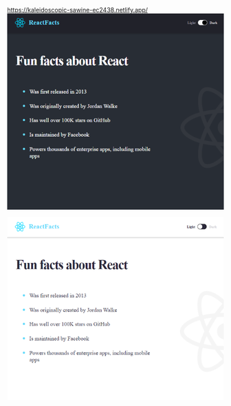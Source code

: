 https://kaleidoscopic-sawine-ec2438.netlify.app/
<img src="./screenshots/react-facts-dark.png"/>

<img src="./screenshots/react-facts-light.png"/>
